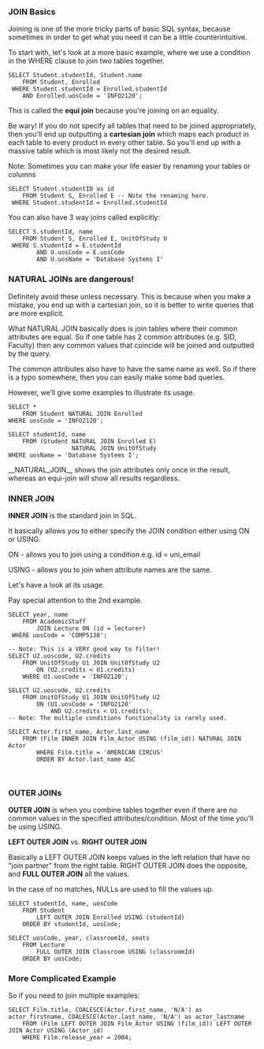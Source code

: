 ### JOIN Basics

Joining is one of the more tricky parts of basic SQL syntax, because sometimes in order to get what you need it can be a little counterintuitive.

To start with, let's look at a more basic example, where we use a condition in the WHERE clause to join two tables together.

```pgsql
SELECT Student.studentId, Student.name
    FROM Student, Enrolled
 WHERE Student.studentId = Enrolled.studentId
    AND Enrolled.uosCode = 'INFO2120';
```

This is called the __equi join__ because you're joining on an equality. 

Be wary! If you do not specify all tables that need to be joined appropriately, then you'll end up outputting a __cartesian join__ which maps each product in each table to every product in every other table. So you'll end up with a massive table which is most likely not the desired result.

Note: Sometimes you can make your life easier by renaming your tables or columns

```pgsql
SELECT Student.studentID as id
    FROM Student S, Enrolled E -- Note the renaming here. 
 WHERE Student.studentId = Enrolled.studentId
```

You can also have 3 way joins called explicitly:

```pgsql
SELECT S.studentId, name
    FROM Student S, Enrolled E, UnitOfStudy U
 WHERE S.studentId = E.studentId
        AND U.uosCode = E.uosCode 
        AND U.uosName = 'Database Systems I'
```

### NATURAL JOINs are dangerous!

Definitely avoid these unless necessary. This is because when you make a mistake, you end up with a cartesian join, so it is better to write queries that are more explicit. 

What NATURAL JOIN basically does is join tables where their common attributes are equal. So if one table has 2 common attributes (e.g. SID, Faculty) then any common values that coincide will be joined and outputted by the query. 

The common attributes also have to have the same name as well. So if there is a typo somewhere, then you can easily make some bad queries. 

However, we’ll give some examples to illustrate its usage.

```pgsql
SELECT *
    FROM Student NATURAL JOIN Enrolled
WHERE uosCode = 'INFO2120';

SELECT studentId, name
    FROM (Student NATURAL JOIN Enrolled E)
                  NATURAL JOIN UnitOfStudy
WHERE uosName = 'Database Systems I';
```

\_\_NATURAL\_JOIN\_\_ shows the join attributes only once in the result, whereas an equi-join will show all results regardless.

### INNER JOIN

__INNER JOIN__ is the standard join in SQL.

It basically allows you to either specify the JOIN condition either using ON or USING.

ON - allows you to join using a condition e.g. id = uni_email

USING - allows you to join when attribute names are the same.

Let's have a look at its usage. 

Pay special attention to the 2nd example. 

```pgsql
SELECT year, name
    FROM AcademicStaff
        JOIN Lecture ON (id = lecturer)
 WHERE uosCode = 'COMP5138';

-- Note: This is a VERY good way to filter!
SELECT U2.uoscode, U2.credits
    FROM UnitOfStudy U1 JOIN UnitOfStudy U2
        ON (U2.credits < U1.credits)
    WHERE U1.uosCode = 'INFO2120';

SELECT U2.uoscode, U2.credits
    FROM UnitOfStudy U1 JOIN UnitOfStudy U2
        ON (U1.uosCode = 'INFO2120'
            AND U2.credits < U1.credits);
-- Note: The multiple conditions functionality is rarely used. 

SELECT Actor.first_name, Actor.last_name
    FROM (Film INNER JOIN Film_Actor USING (film_id)) NATURAL JOIN Actor
        WHERE Film.title = 'AMERICAN CIRCUS'
        ORDER BY Actor.last_name ASC
        
        
```

### OUTER JOINs

__OUTER JOIN__ is when you combine tables together even if there are no common values in the specified attributes/condition. Most of the time you'll be using USING. 

__LEFT OUTER JOIN__ vs. __RIGHT OUTER JOIN__

Basically a LEFT OUTER JOIN keeps values in the left relation that have no "join partner" from the right table. RIGHT OUTER JOIN does the opposite, and __FULL OUTER JOIN__ all the values.

In the case of no matches, NULLs are used to fill the values up.

```pgsql
SELECT studentId, name, uosCode
    FROM Student
        LEFT OUTER JOIN Enrolled USING (studentId)
    ORDER BY studentId, uosCode;

SELECT uosCode, year, classroomId, seats
    FROM Lecture
        FULL OUTER JOIN Classroom USING (classroomId)
    ORDER BY uosCode;
```

### More Complicated Example

So if you need to join multiple examples:

```pgsql
SELECT Film.title, COALESCE(Actor.first_name, 'N/A') as actor_firstname, COALESCE(Actor.last_name, 'N/A') as actor_lastname
    FROM (Film LEFT OUTER JOIN Film_Actor USING (film_id)) LEFT OUTER JOIN Actor USING (Actor_id)
    WHERE Film.release_year = 2004;
```

